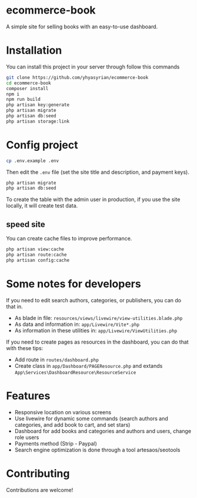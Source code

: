 # ecommerce-book
A simple site for selling books with an easy-to-use dashboard.

# Installation 
You can install this project in your server through follow this commands
```bash
git clone https://github.com/yhyasyrian/ecommerce-book
cd ecommerce-book
composer install
npm i
npm run build
php artisan key:generate
php artisan migrate
php artisan db:seed
php artisan storage:link
```

# Config project
```bash
cp .env.example .env
```
Then edit the `.env` file (set the site title and description, and payment keys).
```bash
php artisan migrate
php artisan db:seed
```
To create the table with the admin user in production, if you use the site locally, it will create test data.

## speed site
You can create cache files to improve performance.
```bash
php artisan view:cache
php artisan route:cache
php artisan config:cache 
```
# Some notes for developers
If you need to edit search authors, categories, or publishers, you can do that in.
* As blade in file: `resources/views/livewire/view-utilities.blade.php`
* As data and information in: `app/Livewire/Vite*.php`
* As information in these utilities in: `app/Livewire/ViewUtilities.php`

If you need to create pages as resources in the dashboard, you can do that with these tips:
* Add route in `routes/dashboard.php`
* Create class in `app/Dashboard/PAGEResource.php` and extands `App\Services\DashboardResource\ResourceService`


# Features
* Responsive location on various screens
* Use livewire for dynamic some commands (search authors and categories, and add book to cart, and set stars)
* Dashboard for add books and categories and authors and users, change role users
* Payments method (Strip - Paypal)
* Search engine optimization is done through a tool artesaos/seotools

# Contributing
Contributions are welcome!

